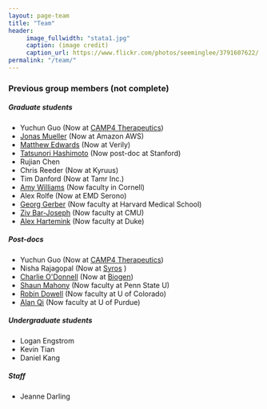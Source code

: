 ```yaml
---
layout: page-team
title: "Team"
header:
     image_fullwidth: "stata1.jpg"
     caption: (image credit)
     caption_url: https://www.flickr.com/photos/seeminglee/3791607622/
permalink: "/team/"
---
```




<h3>Previous group members (not complete)</h3> 

##### Graduate students
+ Yuchun Guo (Now at [CAMP4 Therapeutics](https://www.camp4tx.com/))
+ [Jonas Mueller](http://www.mit.edu/~jonasm) (Now at Amazon AWS)
+ [Matthew Edwards](http://www.mdedwards.org/) (Now at Verily)
+ [Tatsunori Hashimoto](http://www.mit.edu/~thashim/) (Now post-doc at Stanford)
+ Rujian Chen
+ Chris Reeder (Now at Kyruus)
+ Tim Danford (Now at Tamr Inc.)
+ [Amy Williams](http://williamslab.bscb.cornell.edu/) (Now faculty in Cornell)
+ Alex Rolfe (Now at EMD Serono)
+ [Georg Gerber](https://sites.google.com/a/clinpath.bwh.harvard.edu/gerberlab/home) (Now faculty at Harvard Medical School)
+ [Ziv Bar-Joseph](http://www.cs.cmu.edu/~zivbj/) (Now faculty at CMU)
+ [Alex Hartemink](https://users.cs.duke.edu/~amink/) (Now faculty at Duke)

##### Post-docs
+ Yuchun Guo (Now at [CAMP4 Therapeutics](https://www.camp4tx.com/))
+ Nisha Rajagopal (Now at [Syros](http://syros.com/) )
+ [Charlie O'Donnell](http://www.codonnell.org/) (Now at [Biogen](https://www.biogen.com/))
+ [Shaun Mahony](http://mahonylab.org/) (Now faculty at Penn State U)
+ [Robin Dowell](http://dowell.colorado.edu/index.html) (Now faculty at U of Colorado)
+ [Alan Qi](https://www.cs.purdue.edu/homes/alanqi/index.htm) (Now faculty at U of Purdue)

##### Undergraduate students
+ Logan Engstrom 
+ Kevin Tian
+ Daniel Kang

##### Staff
+ Jeanne Darling
